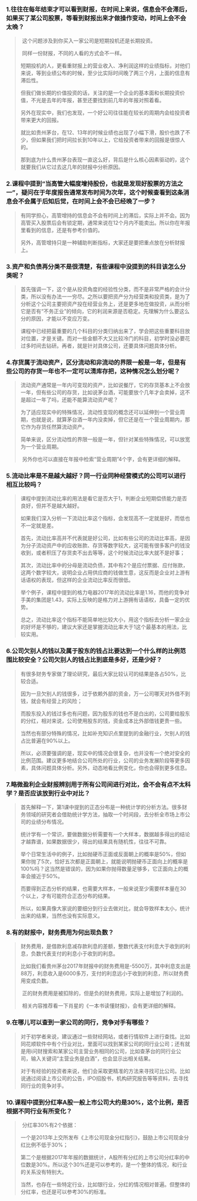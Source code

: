 ### 1.往往在每年结束才可以看到财报，在时间上来说，信息会不会滞后，如果买了某公司股票，等看到财报出来才做操作变动，时间上会不会太晚？

>   ​		这个问题涉及到你买入一家公司是短期投机还是长期投资。
>
>   ​		同样一份财报，不同的人看的方式会不一样。
>
>   ​		短期投机的人，更看重财报上的营业收入、净利润这样的业绩指标，对他们来说，等到业绩公布的时候，至少比实际时间晚了两三个月，上面的信息有滞后性。
>
>   ​		但我们做长期的价值投资的话，关注的是一个企业的基本面和长期投资价值，不光是去年的年报，甚至还要找到前几年的年报对照着看。
>
>   ​		另外在现实中，我们也发现，一个好公司往往能在较长的周期内会给投资者带来更大的回报。
>
>   ​		就比如贵州茅台，在12、13年的时候业绩也出现了小幅下滑，股价也跌了不少，但如果我们把时间拉长到10年以上，它给投资者带来的回报是很惊人的。
>
>   ​		那到底为什么贵州茅台表现一直这么好，背后是什么核心因素驱动的，这个就要我们从它过去这几年的财报中分析原因。

### 2.课程中提到“当高管大幅度增持股份，也就是发现好股票的方法之一”，疑问在于年度报告通常发布时间为次年，这个时候查看到这条消息会不会属于后知后觉，在时间上会不会已经晚了一步？

>   ​		有同学担心，高管增持的信息会不会有时间上的滞后，实际上并不会。因为高管买入股票后会有锁定期，通常来说在12个月内不能卖出。所以你在年报里看到的信息，还是有参考价值的。
>
>   ​		另外，高管增持只是一种辅助判断指标，大家还是要把重点放在分析财报上。

### 3.资产和负债再分类不是很清楚，有些课程中没提到的科目该怎么分类呢？

>   ​		首先强调一下，这个是从投资角度的经验性分类，而不是非常严格的会计分类，所以没有办法一一穷尽。之所以要把资产分为经营类和投资类，是为了分析这个公司主要把资产投在经营业务上，还是更多地在做投资，从而分析它是否有“不务正业”的倾向，它的利润来源是否稳定。先理解为什么要这么分的原因，才能以不变应万变。
>
>   ​		课程中已经把最重要的几个科目的分类归纳出来了，学会把这些重要科目放对位置，才是关键。而对一些金额不大又比较冷门的科目，初学时没必要花过多时间去钻研。再者，就是针对具体公司，还要具体问题具体分析。

### 4.存货属于流动资产，区分流动和非流动的界限一般是一年，但是有些公司的存货一年也不一定可以清库存把，这种情况怎么划分呢？

>   ​		流动资产通常是一年内可变现的资产，比如说餐厅，它的存货基本上不会放一年，但有些公司的存货，比如说茅台酒，可能要放个几年才会卖掉，这不是超过一年了吗，还能不能算流动资产呢？
>
>   ​		为了适应现实中的特殊情况，流动性变现的概念还可以延伸到一个营业周期，也就是说，就算茅台酒一年内没卖掉，但它还是在一个营业周期内，那它作为存货任然算流动资产。
>
>   ​		简单来说，区分流动性的界限一般是一年，但针对某些特殊情况，可以放宽为一个营业周期。
>
>   ​		另外你也可以直接在年报中检索“营业周期”4个字，会有更详细的解释。

### 5.流动比率是不是越大越好？同一行业同种经营模式的公司可以进行相互比较吗？

>   ​		课程中提到流动比率的用法是看它是否大于1，判断企业短期偿债能力是否良好，但并不是越大越好。
>
>   ​		如果我们深入分析一下流动比率这个指标，会发现高不一定就是好，而低也不一定就是差。
>
>   ​		首先，流动比率高并不代表就是好公司，比如有些公司的流动比率高，是因为分子流动资产中的应收账款、存货等数字较大，这可能有很多客户的钱没收到，或者积压了存货卖不出去等等，这个时候流动比率大就不是好事；
>
>   ​		其次，流动比率中的分母是流动负债，其中有2个是应付票据、应付账款，这两个数字较大，说明企业占用供应商的钱做生意，这反而是企业对上游有话语权的表现，但这样的企业流动比率反而很低。
>
>   ​		举个例子，课程中提到的格力电器2017年的流动比率是1.16，而他的竞争对手美的集团是1.43，实际上反映的是格力对上游拥有话语权，具备一定的优势。
>
>   ​		总之，流动比率这个指标不能简单地比较大小，用这个指标去分析一家企业的好坏是不够的，建议大家还是掌握流动比率大于1这个最基本的用法，比较实用。

### 6.公司欠别人的钱以及属于股东的钱占比要达到一个什么样的比例范围比较安全？公司欠别人的钱占比到底是多好，还是少好？

>   ​		有很多财务专家做了理论研究，最后大家比较认可的结果是各占50%，比较合适。
>
>   ​		因为一旦欠别人的钱很多，过于依赖外部的资金，万一公司哪天对外借不到钱，就会有经营上的风险；
>
>   ​		而股东投入的钱过多也有问题，因为股东的钱也不是白出的，公司要给股东的分红，相对来说，公司使用股东的钱，资金成本比外部借钱更贵一些。
>
>   ​		当然也有部分特殊的情况，比如补充知识点里提到的金融行业，欠别人的钱占比普遍在90%以上。
>
>   ​		所以，必须要强调的是，现实中的情况会很复杂，也并没有一个绝对安全的比例范围。建议更多地结合公司所处的行业，公司的业务发展阶段等更多因素，具体问题具体分析。另外，动态地看比例变化，你也会得到更多信息。

### 7.略微盈利企业财报辨别用于所有公司间进行对比，会不会有点不太科学？是否应该放到行业中对比？

>   ​		首先解释一下，第1课中提到的正态分布是一种统计学的分析方法。很多财务领域的研究者会借助统计学方法，抽取一个时间段，去分析全市场上市公司的业绩分布情况。
>
>   ​		统计学有一个常识，要做数据分析需要有一个大样本，数据越多得出的结论才越靠谱，如果数据很少，得出的结果具有随机性，往往不可靠。
>
>   ​		举个日常生活中的例子，比如抛硬币正面或反面朝上的概率是50%，但如果你抛了5次，恰好五次都是正面朝上，就能说明抛硬币正面向上的概率是100%吗？这当然是错误的，因为如果你抛得数量足够多，它正面向上的概率会接近于50%。
>
>   ​		而要得到正态分析的结果，也需要大样本，一般来说至少需要样本量在30个以上，才有可能符合正态分布的结果。
>
>   ​		所以，如果真像大家说的要细分到行业去做对比，就会导致样本太小，统计出来的结果，当然也没有实际意义。

### 8.有的财报中，财务费用为何出现负数？

>   ​		财务费用，是借款利息减存款利息的差额，整数代表支付利息大于收到的利息，负数代表支付的利息小于收到的利息。
>
>   ​		比如我们看贵州茅台2017年财报中的财务费用是-5500万，其中利息支出是88万，利息收入是6000多万，支付的利息远小于收到的利息，所以财务费用变成负数。
>
>   ​		正的财务费用是被扣除的，但是负的财务费用，实际上是增加了利润的。
>
>   ​		相关内容推荐看一下肖星的《一本书读懂财报》，会有更详细的解释。

### 9.在哪儿可以查到一家公司的同行，竞争对手有哪些？

>   ​		对于初学者来说，建议通过一些财经网站，或者行情软件上进行查找。比如同花顺软件中有个行业对比，里面可以找到某家公司的同行业公司；还有就是用i问财搜索和某家公司主营业务相同的公司，比如查茅台的同行业公司，输入关键词“主营业务是白酒”，也会显示出相关结果。
>
>   ​		对于有经验的投资者来说，他们会采取更精准的方法来寻找可比公司。比如说通过阅读上市公司的公告，IPO招股书，机构研究报告等等资料，去寻找同行业的竞争对手。

### 10.课程中提到分红率A股一般上市公司大约是30%，这个比例，是否根据不同行业有所变化？

>   ​		分红率30%有2个依据：
>
>   ​		一个是2013年上交所发布《上市公司现金分红指引》，鼓励上市公司现金分红比例不低于30%；
>
>   ​		第二个是根据2017年年报的数据统计，A股所有分红的上市公司分红率的中位数是30%。所以这个30%还是可以参考的，是一个整体的情况，和行业的关系没有特别大。
>
>   ​		当然，也存在一些特定行业，比如银行业，分红的情况相对普遍。但整体的分红率，也还是可以参考30%的标准。